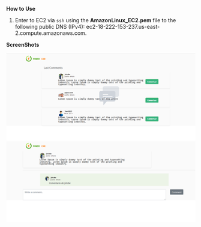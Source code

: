 **How to Use**

 1. Enter to EC2 via `ssh` using the **AmazonLinux_EC2.pem** file to the following public DNS (IPv4): ec2-18-222-153-237.us-east-2.compute.amazonaws.com.

 **ScreenShots**
 
![posts](https://raw.githubusercontent.com/jetobe95/Powercar/master/imagenes/Screen1.PNG)
![VIEW POSTS]( https://raw.githubusercontent.com/jetobe95/Powercar/master/imagenes/Screen2.PNG)


